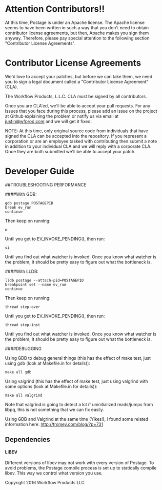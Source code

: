 # Attention Contributors!!

At this time, Postage is under an Apache license. The Apache license seems to have been written in such a way that you don't need to obtain contributor license agreements, but then, Apache makes you sign them anyway. Therefore, please pay special attention to the following section "Contributor License Agreements".

# Contributor License Agreements

We'd love to accept your patches, but before we can take them, we need you to sign a legal document called a "Contributor License Agreement"(CLA).

The Workflow Products, L.L.C. CLA must be signed by all contributors. 

Once you are CLA'ed, we'll be able to accept your pull requests. For any issues that you face during this process, please add an issue on the project at Github explaining the problem or notify us via email at justin@wfprod.com and we will get it fixed.

NOTE: At this time, only original source code from individuals that have signed the CLA can be accepted into the repository. If you represent a corporation or are an employee tasked with contributing then submit a note in addition to your individual CLA and we will reply with a corporate CLA. Once they are both submitted we'll be able to accept your patch.

# Developer Guide

##TROUBLESHOOTING PERFORMANCE

####With GDB:

    gdb postage POSTAGEPID
    break ev_run
    continue

Then keep on running:

	n

Until you get to EV_INVOKE_PENDING(), then run:

	si

Until you find out what watcher is invoked. Once you know what watcher is the problem, it should be pretty easy to figure out what the bottleneck is.

####With LLDB:

    lldb postage --attach-pid=POSTAGEPID
    breakpoint set --name ev_run
	continue

Then keep on running:

	thread step-over

Until you get to EV_INVOKE_PENDING(), then run:

	thread step-inst

Until you find out what watcher is invoked. Once you know what watcher is the problem, it should be pretty easy to figure out what the bottleneck is.

####DEBUGGING

Using GDB to debug general things (this has the effect of make test, just using gdb (look at Makefile.in for details)):

    make all gdb

Using valgrind (this has the effect of make test, just using valgrind with some options (look at Makefile.in for details)):

    make all valgrind

Note that valgrind is going to detect a lot if uninitialized reads/jumps from libpq, this is not something that we can fix easily.

Using GDB and Valgrind at the same time (Yikes!), I found some related information here: http://tromey.com/blog/?p=731

## Dependencies

#### LIBEV
Different versions of libev may not work with every version of Postage. To avoid problems, the Postage compile process is set up to statically compile libev. This way we control what version you use.

Copyright 2016 Workflow Products LLC
